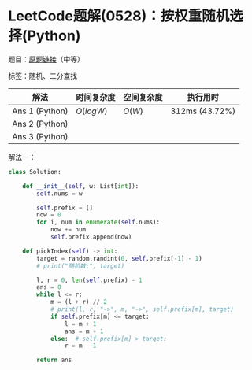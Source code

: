 # LeetCode题解(0528)：按权重随机选择(Python)

题目：[原题链接](https://leetcode-cn.com/problems/random-pick-with-weight/)（中等）

标签：随机、二分查找

| 解法           | 时间复杂度 | 空间复杂度 | 执行用时       |
| -------------- | ---------- | ---------- | -------------- |
| Ans 1 (Python) | $O(logW)$  | $O(W)$     | 312ms (43.72%) |
| Ans 2 (Python) |            |            |                |
| Ans 3 (Python) |            |            |                |

解法一：

```python
class Solution:

    def __init__(self, w: List[int]):
        self.nums = w

        self.prefix = []
        now = 0
        for i, num in enumerate(self.nums):
            now += num
            self.prefix.append(now)

    def pickIndex(self) -> int:
        target = random.randint(0, self.prefix[-1] - 1)
        # print("随机数:", target)

        l, r = 0, len(self.prefix) - 1
        ans = 0
        while l <= r:
            m = (l + r) // 2
            # print(l, r, "->", m, "->", self.prefix[m], target)
            if self.prefix[m] <= target:
                l = m + 1
                ans = m + 1
            else:  # self.prefix[m] > target:
                r = m - 1

        return ans
```